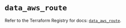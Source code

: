 # `data_aws_route`

Refer to the Terraform Registry for docs: [`data_aws_route`](https://registry.terraform.io/providers/hashicorp/aws/4.54.0/docs/data-sources/route).
